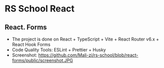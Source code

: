 # RS School React

## React. Forms

- The project is done on React + TypeScript + Vite + React Router v6.x + React Hook Forms
- Code Quality Tools: ESLint + Prettier + Husky
- Screenshot: https://github.com/Mali-zi/rs-school/blob/react-forms/public/screenshot.JPG